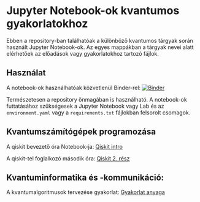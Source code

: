 # Jupyter Notebook-ok kvantumos gyakorlatokhoz

Ebben a repository-ban találhatóak a különböző kvantumos tárgyak során használt Jupyter Notebook-ok. Az egyes mappákban a tárgyak nevei alatt elérhetőek az előadások vagy gyakorlatokhoz tartozó fájlok.

## Használat

A notebook-ok használhatóak közvetlenül Binder-rel: [![Binder](https://mybinder.org/badge_logo.svg)](https://mybinder.org/v2/gh/DrIdle/quantum-notebook/HEAD)

Természetesen a repository önmagában is használható. A notebook-ok futtatásához szükségesek a Jupyter Notebook vagy Lab és az `environment.yaml` vagy a `requirements.txt` fájlokban felsorolt csomagok.

## Kvantumszámítógépek programozása

A qiskit bevezető óra Notebook-ja: [Qiskit intro](kvantumszamitogepek_programozasa/qiskit_bevezetes/qiskit_intro.ipynb)

A qiskit-tel foglalkozó második óra: [Qiskit 2. rész](kvantumszamitogepek_programozasa/qiskit_es_ibm/qiskit_es_ibm.ipynb)

## Kvantuminformatika és -kommunikáció:

A kvantumalgoritmusok tervezése gyakorlat: [Gyakorlat anyaga](kvantuminformatika_es_kommunikacio/qiskit_gyakorlat/kvantuminformatikai_algoritmusok_tervezese.ipynb)
